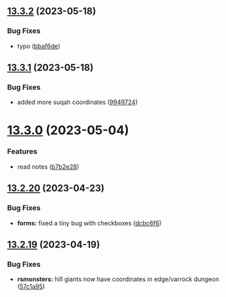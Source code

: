 ## [13.3.2](https://github.com/Torwent/WaspLib/compare/v13.3.1...v13.3.2) (2023-05-18)


### Bug Fixes

* typo ([bbaf6de](https://github.com/Torwent/WaspLib/commit/bbaf6de838d18c7e82dbecce944f06b671d01503))



## [13.3.1](https://github.com/Torwent/WaspLib/compare/v13.3.0...v13.3.1) (2023-05-18)


### Bug Fixes

* added more suqah coordinates ([9949724](https://github.com/Torwent/WaspLib/commit/9949724d47f5ee2893aa63ea8a479276fa7de282))



# [13.3.0](https://github.com/Torwent/WaspLib/compare/v13.2.20...v13.3.0) (2023-05-04)


### Features

* read notes ([b7b2e28](https://github.com/Torwent/WaspLib/commit/b7b2e28d908f1841113464b081564b6da28fd7c7))



## [13.2.20](https://github.com/Torwent/WaspLib/compare/v13.2.19...v13.2.20) (2023-04-23)


### Bug Fixes

* **forms:** fixed a tiny bug with checkboxes ([dcbc6f6](https://github.com/Torwent/WaspLib/commit/dcbc6f6633bab35917ca8db43df87d70f654cc2e))



## [13.2.19](https://github.com/Torwent/WaspLib/compare/v13.2.18...v13.2.19) (2023-04-19)


### Bug Fixes

* **rsmonsters:** hill giants now have coordinates in edge/varrock dungeon ([57c1a95](https://github.com/Torwent/WaspLib/commit/57c1a95e57aba57bae099ec2b0ab0c6753e23af5))



